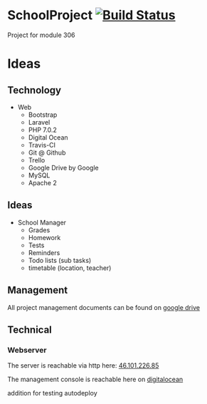 # SchoolProject [![Build Status](https://travis-ci.com/martyschaer/SchoolProject.svg?token=sbSe1s25snCdas4kvx7G&branch=master)](https://travis-ci.com/martyschaer/SchoolProject)
Project for module 306

# Ideas
## Technology
- Web
	- Bootstrap
	- Laravel
	- PHP 7.0.2
	- Digital Ocean
	- Travis-CI
	- Git @ Github
	- Trello
	- Google Drive by Google
	- MySQL
	- Apache 2

## Ideas
- School Manager
  - Grades
  - Homework
  - Tests
  - Reminders
  - Todo lists (sub tasks)
  - timetable (location, teacher)
  
## Management
All project management documents can be found on [google drive](https://drive.google.com/drive/folders/0B817XkuekfgYS1luV2RRSHpVOG8)


## Technical
### Webserver
The server is reachable via http here: [46.101.226.85](http://46.101.226.85/)

The management console is reachable here on [digitalocean](https://cloud.digitalocean.com/droplets/10094949)

addition for testing autodeploy
